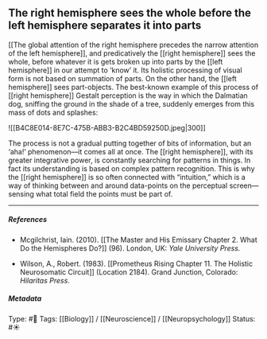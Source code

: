 ## The right hemisphere sees the whole before the left hemisphere separates it into parts  # 

[[The global attention of the right hemisphere precedes the narrow attention of the left hemisphere]], and predicatively the [[right hemisphere]] sees the whole, before whatever it is gets broken up into parts by the [[left hemisphere]] in our attempt to ‘know’ it. Its holistic processing of visual form is not based on summation of parts. On the other hand, the [[left hemisphere]] sees part-objects. The best-known example of this process of [[right hemisphere]] Gestalt perception is the way in which the Dalmatian dog, sniffing the ground in the shade of a tree, suddenly emerges from this mass of dots and splashes:

![[B4C8E014-8E7C-475B-ABB3-B2C4BD59250D.jpeg|300]]

The process is not a gradual putting together of bits of information, but an ‘aha!’ phenomenon—it comes all at once. The [[right hemisphere]], with its greater integrative power, is constantly searching for patterns in things. In fact its understanding is based on complex pattern recognition. This is why the [[right hemisphere]] is so often connected with “intuition,” which is a way of thinking between and around data-points on the perceptual screen—sensing what total field the points must be part of.

___

##### References

- Mcgilchrist, Iain. (2010). [[The Master and His Emissary Chapter 2. What Do the Hemispheres Do?]] (96). London, UK: _Yale University Press._

- Wilson, A., Robert. (1983). [[Prometheus Rising Chapter 11. The Holistic Neurosomatic Circuit]] (Location 2184). Grand Junction, Colorado: _Hilaritas Press_.

##### Metadata

Type: #🔴 
Tags: [[Biology]] / [[Neuroscience]] / [[Neuropsychology]] 
Status: #☀️ 